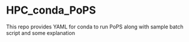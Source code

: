 # HPC_conda_PoPS
This repo provides YAML for conda to run PoPS along with sample batch script and some explanation
